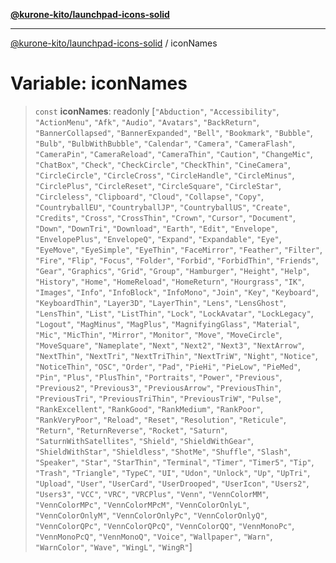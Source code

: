 [**@kurone-kito/launchpad-icons-solid**](../README.md)

***

[@kurone-kito/launchpad-icons-solid](../globals.md) / iconNames

# Variable: iconNames

> `const` **iconNames**: readonly \[`"Abduction"`, `"Accessibility"`, `"ActionMenu"`, `"Afk"`, `"Audio"`, `"Avatars"`, `"BackReturn"`, `"BannerCollapsed"`, `"BannerExpanded"`, `"Bell"`, `"Bookmark"`, `"Bubble"`, `"Bulb"`, `"BulbWithBubble"`, `"Calendar"`, `"Camera"`, `"CameraFlash"`, `"CameraPin"`, `"CameraReload"`, `"CameraThin"`, `"Caution"`, `"ChangeMic"`, `"ChatBox"`, `"Check"`, `"CheckCircle"`, `"CheckThin"`, `"CineCamera"`, `"CircleCircle"`, `"CircleCross"`, `"CircleHandle"`, `"CircleMinus"`, `"CirclePlus"`, `"CircleReset"`, `"CircleSquare"`, `"CircleStar"`, `"Circleless"`, `"Clipboard"`, `"Cloud"`, `"Collapse"`, `"Copy"`, `"CountryballEU"`, `"CountryballJP"`, `"CountryballUS"`, `"Create"`, `"Credits"`, `"Cross"`, `"CrossThin"`, `"Crown"`, `"Cursor"`, `"Document"`, `"Down"`, `"DownTri"`, `"Download"`, `"Earth"`, `"Edit"`, `"Envelope"`, `"EnvelopePlus"`, `"EnvelopeQ"`, `"Expand"`, `"Expandable"`, `"Eye"`, `"EyeMove"`, `"EyeSimple"`, `"EyeThin"`, `"FaceMirror"`, `"Feather"`, `"Filter"`, `"Fire"`, `"Flip"`, `"Focus"`, `"Folder"`, `"Forbid"`, `"ForbidThin"`, `"Friends"`, `"Gear"`, `"Graphics"`, `"Grid"`, `"Group"`, `"Hamburger"`, `"Height"`, `"Help"`, `"History"`, `"Home"`, `"HomeReload"`, `"HomeReturn"`, `"Hourgrass"`, `"IK"`, `"Images"`, `"Info"`, `"InfoBlock"`, `"InfoMono"`, `"Join"`, `"Key"`, `"Keyboard"`, `"KeyboardThin"`, `"Layer3D"`, `"LayerThin"`, `"Lens"`, `"LensGhost"`, `"LensThin"`, `"List"`, `"ListThin"`, `"Lock"`, `"LockAvatar"`, `"LockLegacy"`, `"Logout"`, `"MagMinus"`, `"MagPlus"`, `"MagnifyingGlass"`, `"Material"`, `"Mic"`, `"MicThin"`, `"Mirror"`, `"Monitor"`, `"Move"`, `"MoveCircle"`, `"MoveSquare"`, `"Nameplate"`, `"Next"`, `"Next2"`, `"Next3"`, `"NextArrow"`, `"NextThin"`, `"NextTri"`, `"NextTriThin"`, `"NextTriW"`, `"Night"`, `"Notice"`, `"NoticeThin"`, `"OSC"`, `"Order"`, `"Pad"`, `"PieHi"`, `"PieLow"`, `"PieMed"`, `"Pin"`, `"Plus"`, `"PlusThin"`, `"Portraits"`, `"Power"`, `"Previous"`, `"Previous2"`, `"Previous3"`, `"PreviousArrow"`, `"PreviousThin"`, `"PreviousTri"`, `"PreviousTriThin"`, `"PreviousTriW"`, `"Pulse"`, `"RankExcellent"`, `"RankGood"`, `"RankMedium"`, `"RankPoor"`, `"RankVeryPoor"`, `"Reload"`, `"Reset"`, `"Resolution"`, `"Reticule"`, `"Return"`, `"ReturnReverse"`, `"Rocket"`, `"Saturn"`, `"SaturnWithSatellites"`, `"Shield"`, `"ShieldWithGear"`, `"ShieldWithStar"`, `"Shieldless"`, `"ShotMe"`, `"Shuffle"`, `"Slash"`, `"Speaker"`, `"Star"`, `"StarThin"`, `"Terminal"`, `"Timer"`, `"Timer5"`, `"Tip"`, `"Trash"`, `"Triangle"`, `"TypeC"`, `"UI"`, `"Udon"`, `"Unlock"`, `"Up"`, `"UpTri"`, `"Upload"`, `"User"`, `"UserCard"`, `"UserDrooped"`, `"UserIcon"`, `"Users2"`, `"Users3"`, `"VCC"`, `"VRC"`, `"VRCPlus"`, `"Venn"`, `"VennColorMM"`, `"VennColorMPc"`, `"VennColorMPcM"`, `"VennColorOnlyL"`, `"VennColorOnlyM"`, `"VennColorOnlyPc"`, `"VennColorOnlyQ"`, `"VennColorQPc"`, `"VennColorQPcQ"`, `"VennColorQQ"`, `"VennMonoPc"`, `"VennMonoPcQ"`, `"VennMonoQ"`, `"Voice"`, `"Wallpaper"`, `"Warn"`, `"WarnColor"`, `"Wave"`, `"WingL"`, `"WingR"`\]
